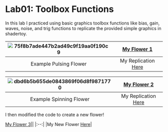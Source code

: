 # Lab01: Toolbox Functions

In this lab I practiced using basic graphics toolbox functions like bias, gain, waves, noise, and trig functions to replicate the provided simple graphics in shadertoy.

|![75f8b7ade447b2ad49c9f19aa0f190c9](https://user-images.githubusercontent.com/1758825/133500768-45b053c2-1885-4108-84a8-4cbf3f10318d.gif)|[My Flower 1](Images/flower1.gif)|
|:--:|:--:|
|Example Pulsing Flower|My Replication [Here](https://www.shadertoy.com/view/WclBWn)|

|![dbd6b5b655de0843869f06d8f9871770](https://user-images.githubusercontent.com/1758825/133485625-8385c7ca-6015-4809-b8ad-3311df071889.gif)|[My Flower 2](Images/flower2.gif)|
|:--:|:--:|
|Example Spinning Flower|My Replication [Here](https://www.shadertoy.com/view/3flfWn)|

I then modified the code to create a new flower!

[My Flower 3](Images/flower3.gif)||
|:--:|
|My New Flower [Here](https://www.shadertoy.com/view/WcsfWn)|